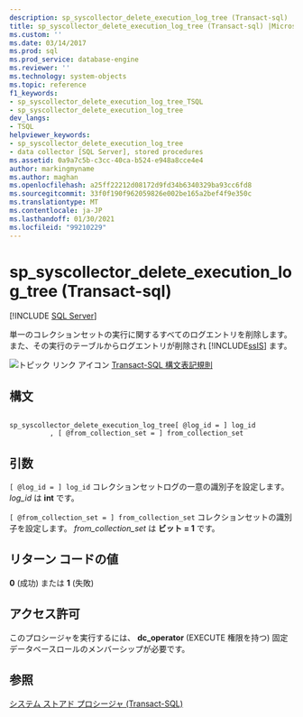 ```yaml
---
description: sp_syscollector_delete_execution_log_tree (Transact-sql)
title: sp_syscollector_delete_execution_log_tree (Transact-sql) |Microsoft Docs
ms.custom: ''
ms.date: 03/14/2017
ms.prod: sql
ms.prod_service: database-engine
ms.reviewer: ''
ms.technology: system-objects
ms.topic: reference
f1_keywords:
- sp_syscollector_delete_execution_log_tree_TSQL
- sp_syscollector_delete_execution_log_tree
dev_langs:
- TSQL
helpviewer_keywords:
- sp_syscollector_delete_execution_log_tree
- data collector [SQL Server], stored procedures
ms.assetid: 0a9a7c5b-c3cc-40ca-b524-e948a8cce4e4
author: markingmyname
ms.author: maghan
ms.openlocfilehash: a25ff22212d08172d9fd34b6340329ba93cc6fd8
ms.sourcegitcommit: 33f0f190f962059826e002be165a2bef4f9e350c
ms.translationtype: MT
ms.contentlocale: ja-JP
ms.lasthandoff: 01/30/2021
ms.locfileid: "99210229"
---
```

# <a name="sp_syscollector_delete_execution_log_tree-transact-sql"></a>sp_syscollector_delete_execution_log_tree (Transact-sql)
[!INCLUDE [SQL Server](../../includes/applies-to-version/sqlserver.md)]

  単一のコレクションセットの実行に関するすべてのログエントリを削除します。 また、その実行のテーブルからログエントリが削除され [!INCLUDE[ssIS](../../includes/ssis-md.md)] ます。  
  
 ![トピック リンク アイコン](../../database-engine/configure-windows/media/topic-link.gif "トピック リンク アイコン") [Transact-SQL 構文表記規則](../../t-sql/language-elements/transact-sql-syntax-conventions-transact-sql.md)  
  
## <a name="syntax"></a>構文  
  
```  
  
sp_syscollector_delete_execution_log_tree[ @log_id = ] log_id  
          , [ @from_collection_set = ] from_collection_set  
```  
  
## <a name="arguments"></a>引数  
`[ @log_id = ] log_id` コレクションセットログの一意の識別子を設定します。 *log_id* は **int** です。  
  
`[ @from_collection_set = ] from_collection_set` コレクションセットの識別子を設定します。 *from_collection_set* は **ビット = 1** です。  
  
## <a name="return-code-values"></a>リターン コードの値  
 **0** (成功) または **1** (失敗)  
  
## <a name="permissions"></a>アクセス許可  
 このプロシージャを実行するには、 **dc_operator** (EXECUTE 権限を持つ) 固定データベースロールのメンバーシップが必要です。  
  
## <a name="see-also"></a>参照  
 [システム ストアド プロシージャ &#40;Transact-SQL&#41;](../../relational-databases/system-stored-procedures/system-stored-procedures-transact-sql.md)  
  
  
